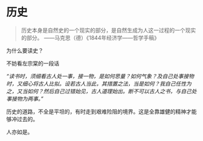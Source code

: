 # 历史

> 历史本身是自然史的一个现实的部分，是自然生成为人这一过程的一个现实的部分。 ——马克思（德）《1844年经济学――哲学手稿》

为什么要读史？

不妨看左宗棠的一段话

_“读书时，须细看古人处一事，接一物，是如何思量？如何气象？及自己处事接物时，又细心将古人比拟。设若古人当此，其措置之法，当是如何？我自己任性为之，又当如何？然后自己过错始见，古人道理始出。断不可以古人之书，与自己处事接物为两事。”_

历史的道路，不全是平坦的，有时走到艰难险阻的境界。这是全靠雄健的精神才能够冲过去的。

人亦如是。

